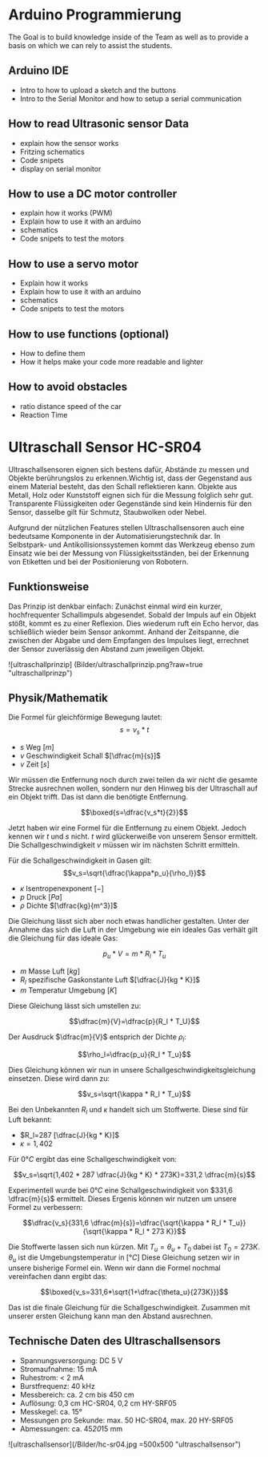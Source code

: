 # Arduino Programmierung
The Goal is to build knowledge inside of the Team as well as to provide a basis on which we can rely to assist the students.

## Arduino IDE
- Intro to how to upload a sketch and the buttons
- Intro to the Serial Monitor and how to setup a serial communication 

## How to read Ultrasonic sensor Data
- explain how the sensor works 
- Fritzing schematics
- Code snipets
- display on serial monitor 

## How to use a DC motor controller 
- explain how it works (PWM)
- Explain how to use it with an arduino 
- schematics
- Code snipets to test the motors

## How to use a servo motor
- Explain how it works
- Explain how to use it with an arduino 
- schematics
- Code snipets to test the motors

## How to use functions (optional)
- How to define them 
- How it helps make your code more readable and lighter

## How to avoid obstacles
- ratio distance speed of the car 
- Reaction Time 


# Ultraschall Sensor HC-SR04
Ultraschallsensoren eignen sich bestens dafür, Abstände zu messen und Objekte berührungslos zu erkennen.Wichtig ist, dass der Gegenstand aus einem Material besteht, das den Schall reflektieren kann. Objekte aus Metall, Holz oder Kunststoff eignen sich für die Messung folglich sehr gut. Transparente Flüssigkeiten oder Gegenstände sind kein Hindernis für den Sensor, dasselbe gilt für Schmutz, Staubwolken oder Nebel.

Aufgrund der nützlichen Features stellen Ultraschallsensoren auch eine bedeutsame Komponente in der Automatisierungstechnik dar. In Selbstpark- und Antikollisionssystemen kommt das Werkzeug ebenso zum Einsatz wie bei der Messung von Flüssigkeitsständen, bei der Erkennung von Etiketten und bei der Positionierung von Robotern.

## Funktionsweise
Das Prinzip ist denkbar einfach: Zunächst einmal wird ein kurzer, hochfrequenter Schallimpuls abgesendet. Sobald der Impuls auf ein Objekt stößt, kommt es zu einer Reflexion. Dies wiederum ruft ein Echo hervor, das schließlich wieder beim Sensor ankommt. Anhand der Zeitspanne, die zwischen der Abgabe und dem Empfangen des Impulses liegt, errechnet der Sensor zuverlässig den Abstand zum jeweiligen Objekt.

![ultraschallprinzip] (Bilder/ultraschallprinzip.png?raw=true "ultraschallprinzp")

## Physik/Mathematik
Die Formel für gleichförmige Bewegung lautet:
$$s=v_s*t$$
- $s$ Weg $[m]$
- $v$ Geschwindigkeit Schall $[\dfrac{m}{s}]$
- $v$ Zeit $[s]$

Wir müssen die Entfernung noch durch zwei teilen da wir nicht die gesamte Strecke ausrechnen wollen, sondern nur den Hinweg bis der Ultraschall auf ein Objekt trifft. Das ist dann die benötigte Entfernung.

$$\boxed{s=\dfrac{v_s*t}{2}}$$

Jetzt haben wir eine Formel für die Entfernung zu einem Objekt. Jedoch kennen wir $t$ und $s$ nicht. $t$ wird glückerweiße von unserem Sensor ermittelt. Die Schallgeschwindigkeit $v$ müssen wir im nächsten Schritt ermitteln.

Für die Schallgeschwindigkeit in Gasen gilt:
$$v_s=\sqrt{\dfrac{\kappa*p_u}{\rho_l}}$$
- $\kappa$ Isentropenexponent $[-]$
- $p$ Druck $[Pa]$
- $\rho$ Dichte $[\dfrac{kg}{m^3}]$

Die Gleichung lässt sich aber noch etwas handlicher gestalten. Unter der Annahme das sich die Luft in der Umgebung wie ein ideales Gas verhält gilt die Gleichung für das ideale Gas:

$$p_u * V=m * R_l * T_u$$

- $m$ Masse Luft $[kg]$
- $R_l$ spezifische Gaskonstante Luft $[\dfrac{J}{kg * K}]$
- $m$ Temperatur Umgebung $[K]$

Diese Gleichung lässt sich umstellen zu:

$$\dfrac{m}{V}=\dfrac{p}{R_l * T_U}$$

Der Ausdruck $\dfrac{m}{V}$ entsprich der Dichte $\rho_l$:

$$\rho_l=\dfrac{p_u}{R_l * T_u}$$

Dies Gleichung können wir nun in unsere Schallgeschwindigkeitsgleichung einsetzen. Diese wird dann zu:

$$v_s=\sqrt{\kappa * R_l * T_u}$$

Bei den Unbekannten $R_l$ und $\kappa$ handelt sich um Stoffwerte. Diese sind für Luft bekannt:
- $R_l=287 [\dfrac{J}{kg * K}]$
- $\kappa=1,402$

Für $0°C$ ergibt das eine Schallgeschwindigkeit von:

$$v_s=\sqrt{1,402 * 287 \dfrac{J}{kg * K} * 273K}=331,2 \dfrac{m}{s}$$

Experimentell wurde bei $0°C$ eine Schallgeschwindigkeit von $331,6 \dfrac{m}{s}$ ermittelt. Dieses Ergenis können wir nutzen um unsere Formel zu verbessern:

$$\dfrac{v_s}{331,6 \dfrac{m}{s}}=\dfrac{\sqrt{\kappa * R_l * T_u}}{\sqrt{\kappa * R_l * 273 K}}$$

Die Stoffwerte lassen sich nun kürzen. Mit $T_u=\theta_u+T_0$ dabei ist $T_0=273K$. $\theta_u$ ist die Umgebungstemperatur in $[°C]$ Diese Gleichung setzen wir in unsere bisherige Formel ein. Wenn wir dann die Formel nochmal vereinfachen dann ergibt das:

$$\boxed{v_s=331,6*\sqrt{1+\dfrac{\theta_u}{273K}}}$$

Das ist die finale Gleichung für die Schallgeschwindigkeit. Zusammen mit unserer ersten Gleichung kann man den Abstand ausrechnen.

## Technische Daten des Ultraschallsensors
- Spannungsversorgung: DC 5 V
- Stromaufnahme: 15 mA
- Ruhestrom: < 2 mA
- Burstfrequenz: 40 kHz
- Messbereich: ca. 2 cm bis 450 cm
- Auflösung: 0,3 cm HC-SR04, 0,2 cm HY-SRF05
- Messkegel: ca. 15°
- Messungen pro Sekunde: max. 50 HC-SR04, max. 20 HY-SRF05
- Abmessungen: ca. 45*20*15 mm

![ultraschallsensor](/Bilder/hc-sr04.jpg =500x500 "ultraschallsensor")









